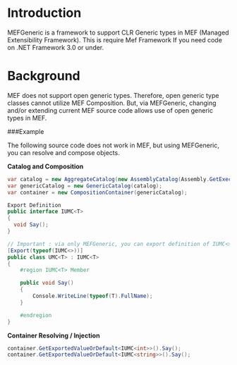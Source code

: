Introduction
============

MEFGeneric is a framework to support CLR Generic types in MEF (Managed Extensibility Framework).
This is require Mef Framework If you need code on .NET Framework 3.0 or under.

Background
==========

MEF does not support open generic types. Therefore, open generic type classes cannot utilize MEF Composition. But, via MEFGeneric, changing and/or extending current MEF source code allows use of open generic types in MEF.

###Example

The following source code does not work in MEF, but using MEFGeneric, you can resolve and compose objects.

**Catalog and Composition**
```c#
var catalog = new AggregateCatalog(new AssemblyCatalog(Assembly.GetExecutingAssembly()));
var genericCatalog = new GenericCatalog(catalog);
var container = new CompositionContainer(genericCatalog);

Export Definition
public interface IUMC<T>
{
  void Say();
}

// Important : via only MEFGeneric, you can export definition of IUMC<> generic types.
[Export(typeof(IUMC<>))]
public class UMC<T> : IUMC<T>
{
	#region IUMC<T> Member

	public void Say()
	{
		Console.WriteLine(typeof(T).FullName);
	}

	#endregion
}
```

**Container Resolving / Injection**
```c#
container.GetExportedValueOrDefault<IUMC<int>>().Say();
container.GetExportedValueOrDefault<IUMC<string>>().Say();
```
